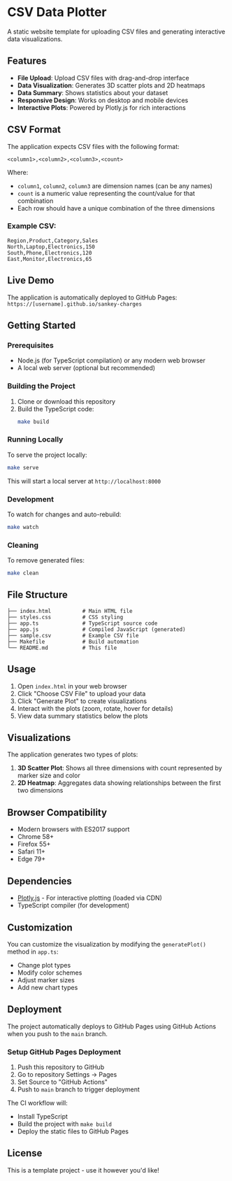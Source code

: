 # CSV Data Plotter

A static website template for uploading CSV files and generating interactive data visualizations.

## Features

- **File Upload**: Upload CSV files with drag-and-drop interface
- **Data Visualization**: Generates 3D scatter plots and 2D heatmaps
- **Data Summary**: Shows statistics about your dataset
- **Responsive Design**: Works on desktop and mobile devices
- **Interactive Plots**: Powered by Plotly.js for rich interactions

## CSV Format

The application expects CSV files with the following format:
```
<column1>,<column2>,<column3>,<count>
```

Where:
- `column1`, `column2`, `column3` are dimension names (can be any names)
- `count` is a numeric value representing the count/value for that combination
- Each row should have a unique combination of the three dimensions

### Example CSV:
```csv
Region,Product,Category,Sales
North,Laptop,Electronics,150
South,Phone,Electronics,120
East,Monitor,Electronics,65
```

## Live Demo

The application is automatically deployed to GitHub Pages: `https://[username].github.io/sankey-charges`

## Getting Started

### Prerequisites

- Node.js (for TypeScript compilation) or any modern web browser
- A local web server (optional but recommended)

### Building the Project

1. Clone or download this repository
2. Build the TypeScript code:
   ```bash
   make build
   ```

### Running Locally

To serve the project locally:
```bash
make serve
```

This will start a local server at `http://localhost:8000`

### Development

To watch for changes and auto-rebuild:
```bash
make watch
```

### Cleaning

To remove generated files:
```bash
make clean
```

## File Structure

```
├── index.html          # Main HTML file
├── styles.css          # CSS styling
├── app.ts              # TypeScript source code
├── app.js              # Compiled JavaScript (generated)
├── sample.csv          # Example CSV file
├── Makefile            # Build automation
└── README.md           # This file
```

## Usage

1. Open `index.html` in your web browser
2. Click "Choose CSV File" to upload your data
3. Click "Generate Plot" to create visualizations
4. Interact with the plots (zoom, rotate, hover for details)
5. View data summary statistics below the plots

## Visualizations

The application generates two types of plots:

1. **3D Scatter Plot**: Shows all three dimensions with count represented by marker size and color
2. **2D Heatmap**: Aggregates data showing relationships between the first two dimensions

## Browser Compatibility

- Modern browsers with ES2017 support
- Chrome 58+
- Firefox 55+
- Safari 11+
- Edge 79+

## Dependencies

- [Plotly.js](https://plotly.com/javascript/) - For interactive plotting (loaded via CDN)
- TypeScript compiler (for development)

## Customization

You can customize the visualization by modifying the `generatePlot()` method in `app.ts`:

- Change plot types
- Modify color schemes
- Adjust marker sizes
- Add new chart types

## Deployment

The project automatically deploys to GitHub Pages using GitHub Actions when you push to the `main` branch.

### Setup GitHub Pages Deployment

1. Push this repository to GitHub
2. Go to repository Settings → Pages
3. Set Source to "GitHub Actions"
4. Push to `main` branch to trigger deployment

The CI workflow will:
- Install TypeScript
- Build the project with `make build`
- Deploy the static files to GitHub Pages

## License

This is a template project - use it however you'd like!